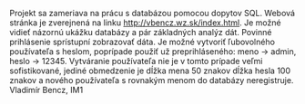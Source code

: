 Projekt sa zameriava na prácu s databázou pomocou dopytov SQL. Webová stránka je zverejnená na linku http://vbencz.wz.sk/index.html. Je možné vidieť názornú ukážku databázy a pár základných analýz dát.
Povinné prihlásenie sprístupní zobrazovať dáta. Je možné vytvoriť ľubovolného používateľa s heslom, poprípade použiť už preprihláseného: meno -> admin, heslo -> 12345. Vytváranie používateľa nie je v tomto prípade veľmi sofistikované, jediné obmedzenie je dĺžka mena 50 znakov
dĺžka hesla 100 znakov a nového používateľa s rovnakým menom do databázy neregistruje.
Vladimír Bencz, IM1
